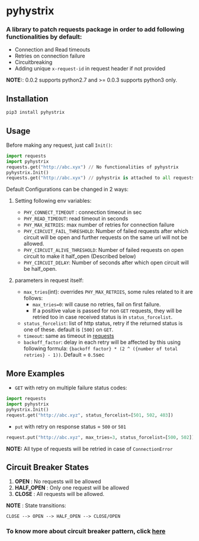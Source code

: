 # pyhystrix

### A library to patch requests package in order to add following functionalities by default:

- Connection and Read timeouts
- Retries on connection failure
- Circuitbreaking
- Adding unique `x-request-id` in request header if not provided

**NOTE:**: 0.0.2 supports python2.7 and >= 0.0.3 supports python3 only.

Installation
------------

```sh
pip3 install pyhystrix
```

Usage
-----
Before making any request, just call `Init()`:

```python
import requests
import pyhystrix
requests.get("http://abc.xyx") // No functionalities of pyhystrix
pyhystrix.Init()
requests.get("http://abc.xyx") // pyhystrix is attached to all requests
```

Default Configurations can be changed in 2 ways:

1. Setting following env variables:
	- `PHY_CONNECT_TIMEOUT` : connection timeout in sec
	- `PHY_READ_TIMEOUT`: read timeout in seconds
	- `PHY_MAX_RETRIES`: max number of retries for connection failure
	- `PHY_CIRCUIT_FAIL_THRESHOLD`: Number of failed requests after which circuit will be open and further requests on the same url will not be allowed.
	- `PHY_CIRCUIT_ALIVE_THRESHOLD`: Number of failed requests on open circuit to make it half_open (Described below)
	- `PHY_CIRCUIT_DELAY`: Number of seconds after which open circuit will be half_open.

2. parameters in request itself:
	- `max_tries`(int): overrides `PHY_MAX_RETRIES`, some rules related to it are follows:
		- `max_tries=0`: will cause no retries, fail on first failure.
		- If a positive value is passed for non `GET` requests, they will be retried too in case received status is in `status_forcelist`.
	- `status_forcelist`: list of http status, retry if the returned status is one of these. default is `[500]` on `GET`.
	- `timeout`: same as timeout in [requests](http://docs.python-requests.org/en/master/user/advanced/#timeouts)
	- `backoff_factor`: delay in each retry will be affected by this using following formula: ```{backoff factor} * (2 ^ ({number of total retries} - 1))```. Default = `0.5`sec

More Examples
-------------
- `GET` with retry on multiple failure status codes:

```python
import requests
import pyhystrix
pyhystrix.Init()
request.get("http://abc.xyz", status_forcelist=[501, 502, 403])
```

- `put` with retry on response status = `500` or `501`

```python
request.put("http://abc.xyz", max_tries=3, status_forcelist=[500, 502])
```

**NOTE:** All type of requests will be retried in case of `ConnectionError`

Circuit Breaker States
---------------
1. **OPEN** : No requests will be allowed
2. **HALF_OPEN** : Only one request will be allowed
3. **CLOSE** : All requests will be allowed.

**NOTE** : State transitions:

`CLOSE --> OPEN --> HALF_OPEN --> CLOSE/OPEN`

### To know more about circuit breaker pattern, click [here](https://martinfowler.com/bliki/CircuitBreaker.html)
